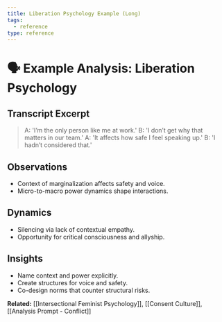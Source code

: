 ```yaml
---
title: Liberation Psychology Example (Long)
tags:
  - reference
type: reference
---
```

# 🗣 Example Analysis: Liberation Psychology

## Transcript Excerpt
> A: 'I’m the only person like me at work.'
> B: 'I don’t get why that matters in our team.'
> A: 'It affects how safe I feel speaking up.'
> B: 'I hadn’t considered that.'

## Observations
- Context of marginalization affects safety and voice.
- Micro-to-macro power dynamics shape interactions.

## Dynamics
- Silencing via lack of contextual empathy.
- Opportunity for critical consciousness and allyship.

## Insights
- Name context and power explicitly.
- Create structures for voice and safety.
- Co-design norms that counter structural risks.

**Related:** [[Intersectional Feminist Psychology]], [[Consent Culture]], [[Analysis Prompt - Conflict]]
